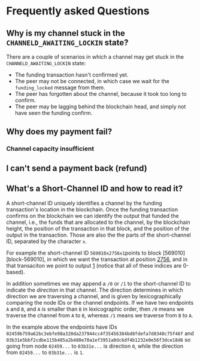 # Frequently asked Questions

## Why is my channel stuck in the `CHANNELD_AWAITING_LOCKIN` state?

There are a couple of scenarios in which a channel may get stuck in the `CHANNELD_AWAITING_LOCKIN` state:

 - The funding transaction hasn't confirmed yet.
 - The peer may not be connected, in which case we wait for the `funding_locked` message from them.
 - The peer has forgotten about the channel, because it took too long to confirm.
 - The peer may be lagging behind the blockchain head, and simply not have seen the funding confirm.


## Why does my payment fail?

### Channel capacity insufficient

## I can't send a payment back (refund)

## What's a Short-Channel ID and how to read it?

A short-channel ID uniquely identifies a channel by the funding transaction's location in the blockchain.
Once the funding transaction confirms on the blockchain we can identify the output that funded the channel, i.e., the funds that are allocated to the channel, by the blockchain height, the position of the transaction in that block, and the position of the output in the transaction.
Those are also the the parts of the short-channel ID, separated by the character `x`.

For example the short-channel ID `569010x2756x1`points to block [569010][block-569010], in which we want the transaction at position [2756][scid-569010x2756], and in that transaciton we point to output [1][scid-569010x2756x1] (notice that all of these indices are 0-based).

In addition sometimes we may append a `/0` or `/1` to the short-channel ID to indicate the _direction_ in that channel.
The direction determines in which direction we are traversing a channel, and is given by lexicographically comparing the node IDs or the channel endpoints.
If we have two endpoints `A` and `B`, and `A` is smaller than `B` in lexicographic order, then `/0` means we traverse the channel from `A` to `B`, whereas `/1` means we traverse from `B` to `A`.

In the example above the endpoints have IDs `02459b759a62bc3ebfe98a320da237944cc4f35456384bd8fdefa7d0340c75f46f` and `03b31e5bbf2cdbe115b485a2b480e70a1ef3951a0dc6df4b1232e0e56f3dce18d6` so going from node `02459...` to `03b31e...` is direction `0`, while the direction from `02459...` to `03b31e...` is `1`.



[scid-569010]: https://blockstream.info/block/00000000000000000006220694c9428c212b06d33595b0e9dd8e698fafe379e5
[scid-569010x2756]:https://blockstream.info/tx/50441d0110c8f95e0d463a7665f7583356ea42f515c262525790152e03edf5f7
[scid-569010x2756x1]:https://blockstream.info/tx/50441d0110c8f95e0d463a7665f7583356ea42f515c262525790152e03edf5f7?output:1

